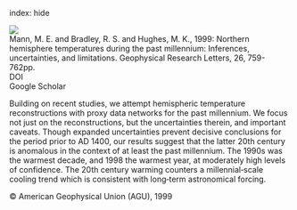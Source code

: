 index: hide

<div class="Citation">
    <div class="Citation-thumb CitationThumb-linked"  data-href="https://doi.org/10.1029/1999gl900070">
      <img src="https://static.claimspace.cloud/climate-study-static/refs/thumbs/5/Mann_et_al_1999-thumb.png" />
    </div>

  <div class="Citation-body">
    <div class="Citation-text">Mann, M. E. and Bradley, R. S. and Hughes, M. K., 1999: Northern hemisphere temperatures during the past millennium: Inferences, uncertainties, and limitations. <span class="Article-journal">Geophysical Research Letters, </span><span class="Article-volume">26, </span>759-762pp.</div>
    <div class="Citation-links">
      <div class="CitationLink" data-href="https://doi.org/10.1029/1999gl900070">
        <div class="CitationLink-icon CitationLink-Doi"></div>
        <div class="CitationLink-text">DOI</div>
      </div>
      <div class="CitationLink" data-href="https://scholar.google.com/scholar?q=10.1029/1999gl900070">
        <div class="CitationLink-icon CitationLink-Scholar"></div>
        <div class="CitationLink-text">Google Scholar</div>
      </div>
    </div>
  </div>
</div>

Building on recent studies, we attempt hemispheric temperature reconstructions with proxy data networks for the past millennium. We focus not just on the reconstructions, but the uncertainties therein, and important caveats. Though expanded uncertainties prevent decisive conclusions for the period prior to AD 1400, our results suggest that the latter 20th century is anomalous in the context of at least the past millennium. The 1990s was the warmest decade, and 1998 the warmest year, at moderately high levels of confidence. The 20th century warming counters a millennial‐scale cooling trend which is consistent with long‐term astronomical forcing.

<div class="Citation-copy">
&copy; American Geophysical Union (AGU), 1999
</div>